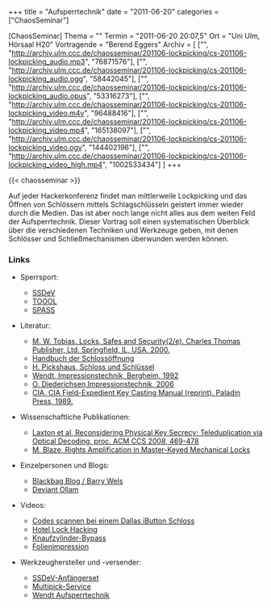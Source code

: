 +++
title = "Aufsperrtechnik"
date = "2011-06-20"
categories = ["ChaosSeminar"]

[ChaosSeminar]
Thema = ""
Termin = "2011-06-20 20:07,5"
Ort = "Uni Ulm, Hörsaal H20"
Vortragende = "Berend Eggers"
Archiv = [
	["", "http://archiv.ulm.ccc.de/chaosseminar/201106-lockpicking/cs-201106-lockpicking_audio.mp3", "76871576"],
	["", "http://archiv.ulm.ccc.de/chaosseminar/201106-lockpicking/cs-201106-lockpicking_audio.ogg", "58442045"],
	["", "http://archiv.ulm.ccc.de/chaosseminar/201106-lockpicking/cs-201106-lockpicking_audio.opus", "53316273"],
	["", "http://archiv.ulm.ccc.de/chaosseminar/201106-lockpicking/cs-201106-lockpicking_video.m4v", "96488416"],
	["", "http://archiv.ulm.ccc.de/chaosseminar/201106-lockpicking/cs-201106-lockpicking_video.mp4", "165138097"],
	["", "http://archiv.ulm.ccc.de/chaosseminar/201106-lockpicking/cs-201106-lockpicking_video.ogv", "144402196"],
	["", "http://archiv.ulm.ccc.de/chaosseminar/201106-lockpicking/cs-201106-lockpicking_video_high.mp4", "1002533434"]
	]
+++

{{< chaosseminar >}}

Auf jeder Hackerkonferenz findet man mittlerweile Lockpicking und das Öffnen von Schlössern mittels Schlagschlüsseln geistert immer wieder durch die Medien. Das ist aber noch lange nicht alles aus dem weiten Feld der Aufsperrtechnik. Dieser Vortrag soll einen systematischen Überblick über die verschiedenen Techniken und Werkzeuge geben, mit denen Schlösser und Schließmechanismen überwunden werden können.

### Links

- Sperrsport:

  - [SSDeV](http://www.ssdev.org/SSDeV/start.php)
  - [TOOOL](http://toool.nl/)
  - [SPASS](http://www.lockpicking.ch/doku.php)

- Literatur:

  - [M. W. Tobias. Locks, Safes and Security(2/e). Charles Thomas Publisher, Ltd. Springfield, IL, USA. 2000.](http://www.security.org)
  - [Handbuch der Schlossöffnung](http://www.ssdev.org/lockpicking/MIT_D/)
  - [H. Pickshaus, Schloss und Schlüssel](http://www.ssdev.org/SSDeV/literatur.php)
  - [Wendt, Impressionstechnik, Bergheim, 1992](http://ziehfix.de/shop/contents/de/d114_Buecher.html)
  - [O. Diederichsen,Impressionstechnik, 2006](http://tresoroeffnung.de/buch.php)
  - [CIA. CIA Field-Expedient Key Casting Manual (reprint). Paladin Press, 1989.](http://www.amazon.com/CIA-Field-Expedient-Key-Casting-Manual/dp/0873644956)

- Wissenschaftliche Publikationen:

  - [Laxton et al, Reconsidering Physical Key Secrecy: Teleduplication via Optical Decoding, proc. ACM CCS 2008, 469-478](http://cseweb.ucsd.edu/~savage/papers/CCS08OptDecode.pdf)
  - [M. Blaze, Rights Amplification in Master-Keyed Mechanical Locks](http://www.crypto.com/papers/mk.pdf)

- Einzelpersonen und Blogs:

  - [Blackbag Blog / Barry Wels](http://Blackbag.nl)
  - [Deviant Ollam](http://www.deviating.net)

- Videos:

  - [Codes scannen bei einem Dallas iButton Schloss](http://www.youtube.com/watch?v=cwz36vtHosA)
  - [Hotel Lock Hacking](http://vimeo.com/13764069)
  - [Knaufzylinder-Bypass](http://www.youtube.com/watch?v=L4r8Tzwg71U)
  - [Folienimpression](http://www.youtube.com/watch?v=FZore3uvJxU)

- Werkzeughersteller und -versender:

  - [SSDeV-Anfängerset](http://www.ssdev.org/SSDeV/shop_ext.php)
  - [Multipick-Service](http://shop.multipick-service.com/?language=de)
  - [Wendt Aufsperrtechnik](http://ziehfix.de/shop/index.html?lang=de)
